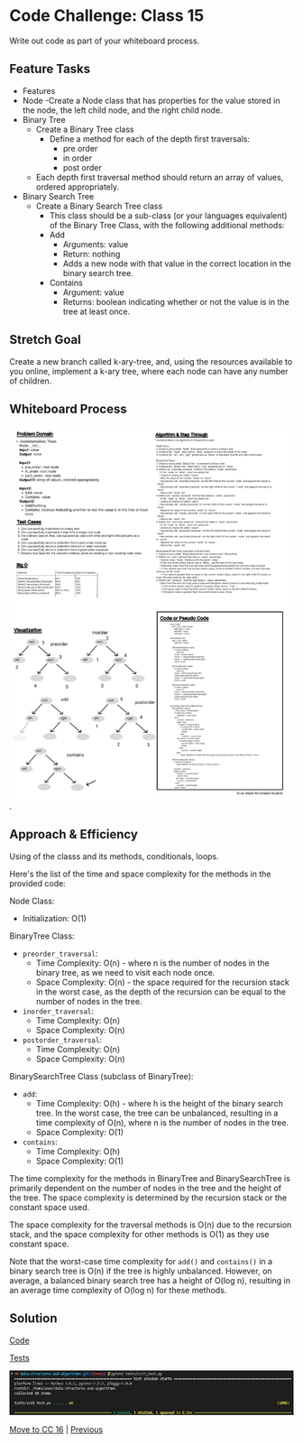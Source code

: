 # Code Challenge: Class 15

Write out code as part of your whiteboard process.

## Feature Tasks

- Features
- Node
    -Create a Node class that has properties for the value stored in the node, the left child node, and the right child node.
- Binary Tree
    - Create a Binary Tree class
        - Define a method for each of the depth first traversals:
            - pre order
            - in order
            - post order
    - Each depth first traversal method should return an array of values, ordered appropriately.
- Binary Search Tree
    - Create a Binary Search Tree class
        - This class should be a sub-class (or your languages equivalent) of the Binary Tree Class, with the following additional methods:
        - Add
            - Arguments: value
            - Return: nothing
            - Adds a new node with that value in the correct location in the binary search tree.
        - Contains
            - Argument: value
            - Returns: boolean  indicating whether or not the value is in the tree at least once.

## Stretch Goal

Create a new branch called k-ary-tree, and, using the resources available to you online, implement a k-ary tree, where each node can have any number of children.

## Whiteboard Process

![Whiteboard 14](../assets/Wireframe-14.jpg "whiteboard").

## Approach & Efficiency

Using of the classs and its methods, conditionals, loops.

Here's the list of the time and space complexity for the methods in the provided code:

Node Class:
- Initialization: O(1)

BinaryTree Class:
- `preorder_traversal`:
  - Time Complexity: O(n) - where n is the number of nodes in the binary tree, as we need to visit each node once.
  - Space Complexity: O(n) - the space required for the recursion stack in the worst case, as the depth of the recursion can be equal to the number of nodes in the tree.
- `inorder_traversal`:
  - Time Complexity: O(n)
  - Space Complexity: O(n)
- `postorder_traversal`:
  - Time Complexity: O(n)
  - Space Complexity: O(n)

BinarySearchTree Class (subclass of BinaryTree):
- `add`:
  - Time Complexity: O(h) - where h is the height of the binary search tree. In the worst case, the tree can be unbalanced, resulting in a time complexity of O(n), where n is the number of nodes in the tree.
  - Space Complexity: O(1)
- `contains`:
  - Time Complexity: O(h)
  - Space Complexity: O(1)

The time complexity for the methods in BinaryTree and BinarySearchTree is primarily dependent on the number of nodes in the tree and the height of the tree. The space complexity is determined by the recursion stack or the constant space used.

The space complexity for the traversal methods is O(n) due to the recursion stack, and the space complexity for other methods is O(1) as they use constant space.

Note that the worst-case time complexity for `add()` and `contains()` in a binary search tree is O(n) if the tree is highly unbalanced. However, on average, a balanced binary search tree has a height of O(log n), resulting in an average time complexity of O(log n) for these methods.

## Solution

[Code](../trees.py)

[Tests](../tests/cc15_test.py)

![Run](../assets/run12.JPG "run")

[Move to CC 16](..//README.md) | [Previous](..//README.md)

